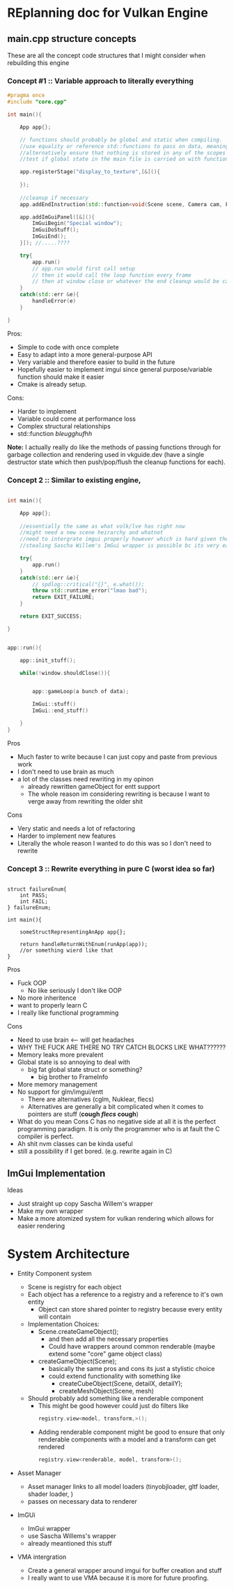 # REplanning doc for Vulkan Engine


## main.cpp structure concepts

These are all the concept code structures that I might consider when rebuilding this engine

### Concept #1 :: Variable approach to literally everything

```cpp
#pragma once
#include "core.cpp"

int main(){

    App app{};

    // functions should probably be global and static when compiling.
    //use equality or reference std::functions to pass on data, meaning that anything in the scope of the main function is accessible in the loop.
    //alternatively ensure that nothing is stored in any of the scopes and only use data that is stored in the scene.
    //test if global state in the main file is carried on with function pointers

    app.registerStage("display_to_texture",[&](){
        
    });
    
    //cleanup if necessary
    app.addEndInstruction(std::function<void(Scene scene, Camera cam, FrameInfo f)>& func); 

    app.addImGuiPanel([&](){
        ImGuiBegin("Special window");
        ImGuiDoStuff();
        ImGuiEnd();
    }]); //.....????

    try{
        app.run()
        // app.run would first call setup
        // then it would call the loop function every frame
        // then at window close or whatever the end cleanup would be called
    }
    catch(std::err &e){
        handleError(e)
    }

}

```

Pros:
 - Simple to code with once complete
 - Easy to adapt into a more general-purpose API
 - Very variable and therefore easier to build in the future
 - Hopefully easier to implement imgui since general purpose/variable function should make it easier
 - Cmake is already setup. 

Cons:
 - Harder to implement
 - Variable could come at performance loss
 - Complex structural relationships
 - std::function _bleugghufhh_


 **Note:** I actually really do like the methods of passing functions through for garbage collection and rendering used in vkguide.dev (have a single destructor state which then push/pop/flush the cleanup functions for each).


### Concept 2 :: Similar to existing engine, 

```cpp

int main(){

    App app{};
    
    //essentially the same as what volk/lve has right now
    //might need a new scene heirarchy and whatnot
    //need to intergrate imgui properly however which is hard given the existing systems
    //stealing Sascha Willem's ImGui wrapper is possible bc its very easy to yoink

    try{
        app.run()
    }
    catch(std::err &e){
        // spdlog::critical("{}", e.what());
        throw std::runtime_error("lmao bad");
        return EXIT_FAILURE;
    }

    return EXIT_SUCCESS;

}

```

```cpp

app::run(){

    app::init_stuff();

    while(!window.shouldClose()){


        app::gameLoop(a bunch of data);

        ImGui::stuff()
        ImGui::end_stuff()

    }
}

```

Pros
 - Much faster to write because I can just copy and paste from previous work
 - I don't need to use brain as much
 - a lot of the classes need rewriting in my opinon
    - already rewritten gameObject for entt support
    - The whole reason im considering rewriting is because I want to verge away from rewriting the older shit

Cons
 - Very static and needs a lot of refactoring
 - Harder to implement new features
 - Literally the whole reason I wanted to do this was so I don't need to rewrite




### Concept 3 :: Rewrite everything in pure C (worst idea so far)

```CXX

struct failureEnum{
    int PASS;
    int FAIL;
} failureEnum;

int main(){

    someStructRepresentingAnApp app{};

    return handleReturnWithEnum(runApp(app));
    //or something wierd like that
}

```

Pros
 - Fuck OOP
    -  No like seriously I don't like OOP
 - No more inheritence
 - want to properly learn C
 - I really like functional programming

Cons
 - Need to use brain <-- will get headaches
 - WHY THE FUCK ARE THERE NO TRY CATCH BLOCKS LIKE WHAT??????
 - Memory leaks more prevalent
 - Global state is so annoying to deal with
     - big fat global state struct or something?
         - big brother to FrameInfo
 - More memory management
 - No support for glm/imgui/entt
    - There are alternatives (cglm, Nuklear, flecs)
    - Alternatives are generally a bit complicated when it comes to pointers are stuff (**cough _flecs_ cough**)
 - What do you mean Cons C has no negative side at all it is the perfect programming paradigm. It is only the programmer who is at fault the C compiler is perfect.
 - Ah shit nvm classes can be kinda useful
 - still a possibility if I get bored. (e.g. rewrite again in C)




## ImGui Implementation

Ideas
 - Just straight up copy Sascha Willem's wrapper
 - Make my own wrapper
 - Make a more atomized system for vulkan rendering which allows for easier rendering



# System Architecture

- Entity Component system
     - Scene is registry for each object
     - Each object has a reference to a registry and a reference to it's own entity
         - Object can store shared pointer to registry because every entity will contain
     - Implementation Choices:
         - Scene.createGameObject();
             - and then add all the necessary properties
             - Could have wrappers around common renderable (maybe extend some "core" game object class)
         - createGameObject(Scene);
            - basically the same pros and cons its just a stylistic choice
            - could extend functionality with something like
                 - createCubeObject(Scene, detailX, detailY);
                 - createMeshObject(Scene, mesh)
     - Should probably add something like a renderable component
         - This might be good however could just do filters like
             ```cpp
             registry.view<model, transform,>();
             ```
         - Adding renderable component might be good to ensure that only renderable components with a model and a transform can get rendered
             ```cpp
             registry.view<renderable, model, transform>();
             ```

- Asset Manager
     - Asset manager links to all model loaders (tinyobjloader, gltf loader, shader loader, )
     - passes on necessary data to renderer

- ImGUi
     - ImGui wrapper
     - use Sascha Willems's wrapper
     - already meantioned this stuff

- VMA intergration
     - Create a general wrapper around imgui for buffer creation and stuff
     - I really want to use VMA because it is more for future proofing. 